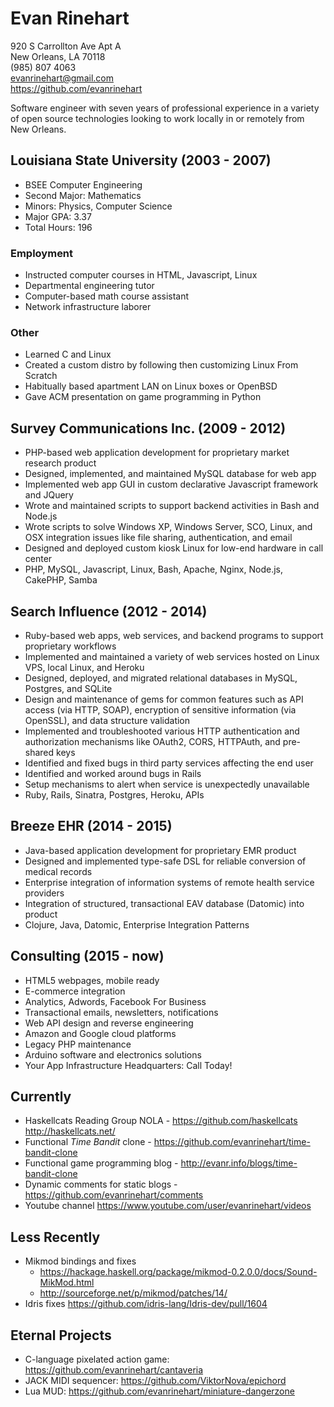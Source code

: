 # Evan Rinehart

920 S Carrollton Ave Apt A<br>
New Orleans, LA 70118<br>
(985) 807 4063<br>
evanrinehart@gmail.com<br>
https://github.com/evanrinehart<br>

Software engineer with seven years of professional experience in a variety of
open source technologies looking to work locally in or remotely from New Orleans.

## Louisiana State University (2003 - 2007)

- BSEE Computer Engineering
- Second Major: Mathematics
- Minors: Physics, Computer Science
- Major GPA: 3.37
- Total Hours: 196

### Employment
- Instructed computer courses in HTML, Javascript, Linux
- Departmental engineering tutor
- Computer-based math course assistant
- Network infrastructure laborer

### Other
- Learned C and Linux 
- Created a custom distro by following then customizing Linux From Scratch
- Habitually based apartment LAN on Linux boxes or OpenBSD
- Gave ACM presentation on game programming in Python

## Survey Communications Inc. (2009 - 2012)

- PHP-based web application development for proprietary market research product
- Designed, implemented, and maintained MySQL database for web app
- Implemented web app GUI in custom declarative Javascript framework and JQuery
- Wrote and maintained scripts to support backend activities in Bash and Node.js
- Wrote scripts to solve Windows XP, Windows Server, SCO, Linux, and OSX integration issues like file sharing, authentication, and email
- Designed and deployed custom kiosk Linux for low-end hardware in call center
- PHP, MySQL, Javascript, Linux, Bash, Apache, Nginx, Node.js, CakePHP, Samba

## Search Influence (2012 - 2014)

- Ruby-based web apps, web services, and backend programs to support proprietary workflows
- Implemented and maintained a variety of web services hosted on Linux VPS, local Linux, and Heroku
- Designed, deployed, and migrated relational databases in MySQL, Postgres, and SQLite
- Design and maintenance of gems for common features such as API access (via HTTP, SOAP), encryption of sensitive information (via OpenSSL), and data structure validation
- Implemented and troubleshooted various HTTP authentication and authorization mechanisms like OAuth2, CORS, HTTPAuth, and pre-shared keys
- Identified and fixed bugs in third party services affecting the end user
- Identified and worked around bugs in Rails
- Setup mechanisms to alert when service is unexpectedly unavailable
- Ruby, Rails, Sinatra, Postgres, Heroku, APIs

## Breeze EHR (2014 - 2015)

- Java-based application development for proprietary EMR product
- Designed and implemented type-safe DSL for reliable conversion of medical records
- Enterprise integration of information systems of remote health service providers
- Integration of structured, transactional EAV database (Datomic) into product
- Clojure, Java, Datomic, Enterprise Integration Patterns

## Consulting (2015 - now)

- HTML5 webpages, mobile ready
- E-commerce integration
- Analytics, Adwords, Facebook For Business
- Transactional emails, newsletters, notifications
- Web API design and reverse engineering
- Amazon and Google cloud platforms
- Legacy PHP maintenance
- Arduino software and electronics solutions
- Your App Infrastructure Headquarters: Call Today!

## Currently

- Haskellcats Reading Group NOLA - https://github.com/haskellcats http://haskellcats.net/
- Functional *Time Bandit* clone - https://github.com/evanrinehart/time-bandit-clone
- Functional game programming blog - http://evanr.info/blogs/time-bandit-clone
- Dynamic comments for static blogs - https://github.com/evanrinehart/comments
- Youtube channel https://www.youtube.com/user/evanrinehart/videos

## Less Recently

- Mikmod bindings and fixes
  - https://hackage.haskell.org/package/mikmod-0.2.0.0/docs/Sound-MikMod.html
  - http://sourceforge.net/p/mikmod/patches/14/
- Idris fixes https://github.com/idris-lang/Idris-dev/pull/1604

## Eternal Projects

- C-language pixelated action game: https://github.com/evanrinehart/cantaveria
- JACK MIDI sequencer: https://github.com/ViktorNova/epichord
- Lua MUD: https://github.com/evanrinehart/miniature-dangerzone
